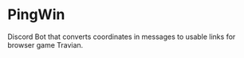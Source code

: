 # PingWin
Discord Bot that converts coordinates in messages to usable links for browser game Travian.
